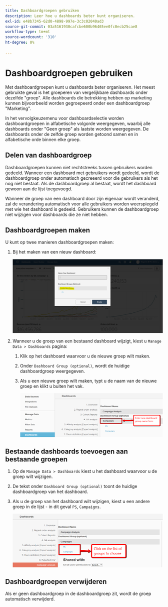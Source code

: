 ```yaml
---
title: Dashboardgroepen gebruiken
description: Leer hoe u dashboards beter kunt organiseren.
exl-id: e48b7345-62d0-4898-997e-3c3c02040ad3
source-git-commit: 03a5161930cafcbe600b96465ee0fc0ecb25cae8
workflow-type: tm+mt
source-wordcount: '310'
ht-degree: 0%

---
```


# Dashboardgroepen gebruiken

Met dashboardgroepen kunt u dashboards beter organiseren. Het meest gebruikte geval is het groeperen van vergelijkbare dashboards onder dezelfde &quot;groep&quot;. Alle dashboards die betrekking hebben op marketing kunnen bijvoorbeeld worden gegroepeerd onder een dashboardgroep &quot;Marketing&quot;.

In het vervolgkeuzemenu voor dashboardselectie worden dashboardgroepen in alfabetische volgorde weergegeven, waarbij alle dashboards onder &quot;Geen groep&quot; als laatste worden weergegeven. De dashboards onder de zelfde groep worden getoond samen en in alfabetische orde binnen elke groep.

## Delen van dashboardgroep

Dashboardgroepen kunnen niet rechtstreeks tussen gebruikers worden gedeeld. Wanneer een dashboard met gebruikers wordt gedeeld, wordt de dashboardgroep onder automatisch gecreeerd voor die gebruikers als het nog niet bestaat. Als de dashboardgroep al bestaat, wordt het dashboard gewoon aan de lijst toegevoegd.

Wanneer de groep van een dashboard door zijn eigenaar wordt veranderd, zal de verandering automatisch voor alle gebruikers worden weerspiegeld met wie het dashboard is gedeeld. Gebruikers kunnen de dashboardgroep niet wijzigen voor dashboards die ze niet hebben.

## Dashboardgroepen maken

U kunt op twee manieren dashboardgroepen maken:

1. Bij het maken van een nieuw dashboard:

   ![dashboardgroep maken](../../assets/create-dashboard-groups-new-dashboard.png)

1. Wanneer u de groep van een bestaand dashboard wijzigt, kiest u `Manage Data > Dashboards` pagina:

   1. Klik op het dashboard waarvoor u de nieuwe groep wilt maken.

   1. Onder `Dashboard Group (optional)`, wordt de huidige dashboardgroep weergegeven.

   1. Als u een nieuwe groep wilt maken, typt u de naam van de nieuwe groep en klikt u buiten het vak.

      ![dashboardgroep maken](../../assets/create-dashboard-groups-existing-dashboard.png)

## Bestaande dashboards toevoegen aan bestaande groepen

1. Op de `Manage Data > Dashboards` kiest u het dashboard waarvoor u de groep wilt wijzigen.

1. De tekst onder `Dashboard Group (optional)` toont de huidige dashboardgroep van het dashboard.

1. Als u de groep van het dashboard wilt wijzigen, kiest u een andere groep in de lijst - in dit geval `PS`, `Campaigns`.

   ![groepdashboard wijzigen](../../assets/add-existing-dashboard-existing-group.png)

## Dashboardgroepen verwijderen

Als er geen dashboardgroep in de dashboardgroep zit, wordt de groep automatisch verwijderd.
